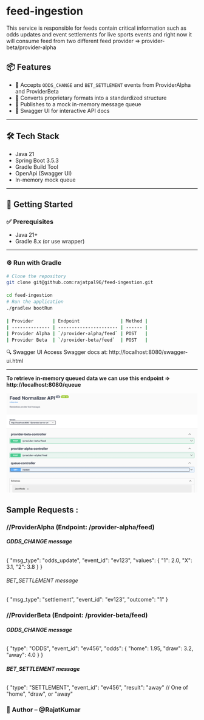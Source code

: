 # feed-ingestion
This service is responsible for feeds contain critical information such as odds updates and event settlements for live sports events and right now it will consume feed from two different feed provider => provider-beta/provider-alpha

## 📦 Features

- 🧾 Accepts `ODDS_CHANGE` and `BET_SETTLEMENT` events from ProviderAlpha and ProviderBeta
- 🔄 Converts proprietary formats into a standardized structure
- 🧪 Publishes to a mock in-memory message queue
- 📘 Swagger UI for interactive API docs

---

## 🛠️ Tech Stack

- Java 21
- Spring Boot 3.5.3
- Gradle Build Tool
- OpenApi (Swagger UI)
- In-memory mock queue

---

## 🚀 Getting Started

### ✅ Prerequisites

- Java 21+
- Gradle 8.x (or use wrapper)

---

### ⚙️ Run with Gradle

```bash
# Clone the repository
git clone git@github.com:rajatpal96/feed-ingestion.git

cd feed-ingestion
# Run the application
./gradlew bootRun

| Provider       | Endpoint               | Method |
| -------------- | ---------------------- | ------ |
| Provider Alpha | `/provider-alpha/feed` | POST   |
| Provider Beta  | `/provider-beta/feed`  | POST   |
```

🔍 Swagger UI
Access Swagger docs at:
http://localhost:8080/swagger-ui.html
***************************************************************
****To retrieve in-memory queued data we can use this endpoint
=> http://localhost:8080/queue****

![img.png](img.png)

## **Sample Requests :** 

### **//ProviderAlpha (Endpoint: /provider-alpha/feed)**

###### **ODDS_CHANGE message**

{
"msg_type": "odds_update",
"event_id": "ev123",
"values": {
"1": 2.0,
"X": 3.1,
"2": 3.8
}
}

###### BET_SETTLEMENT message

{
"msg_type": "settlement",
"event_id": "ev123",
"outcome": "1" 
}

### **//ProviderBeta (Endpoint: /provider-beta/feed)**

###### **ODDS_CHANGE message**
{
"type": "ODDS",
"event_id": "ev456",
"odds": {
"home": 1.95,
"draw": 3.2,
"away": 4.0
}
}

###### **BET_SETTLEMENT message**
{
"type": "SETTLEMENT",
"event_id": "ev456",
"result": "away" // One of "home", "draw", or "away"


### 👤 Author – @RajatKumar



